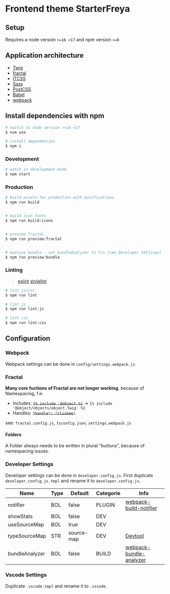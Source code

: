 # Frontend theme StarterFreya

## Setup

Requires a node version `>=16 <17` and npm version `>=8`

## Application architecture

* [Twig](https://twig.symfony.com/)
* [fractal](https://fractal.build/)
* [ITCSS](https://www.xfive.co/blog/itcss-scalable-maintainable-css-architecture/)
* [Sass](https://sass-lang.com/)
* [PostCSS](https://postcss.org/)
* [Babel](https://babeljs.io/)
* [webpack](https://webpack.js.org/)

## Install dependencies with npm

```sh
# switch to node version >=16 <17
$ nvm use

# install dependencies
$ npm i
```

### Development

```sh
# watch in development-mode
$ npm start
```

### Production

```sh
# build assets for production with minifications
$ npm run build


# build icon fonts
$ npm run build:icons


# preview fractal
$ npm run preview:fractal


# analyze bundle - set bundleAnalyzer to tru (see Developer Settings)
$ npm run preview:bundle
```

### Linting
> [eslint](https://eslint.org/)
> [stylelint](https://stylelint.io/)

```sh
# lint js/css
$ npm run lint

# lint js
$ npm run lint:js

# lint css
$ npm run lint:css
```

## Configuration

### Webpack
Webpack settings can be done in `config/settings.webpack.js`

### Fractal
**Many core fuctions of Fractal are not longer working**, because of Namespacing, f.e:
- Includes: ~~`{% include '@object %}`~~ -> `{% include '@object/objects/object.twig' %}`
- Handles: ~~`"handle": "clickme"`~~

see: `fractal.config.js`, `tsconfig.json`, `settings.webpack.js`

#### Folders
A Folder always needs to be written in plural "buttons", because of namespacing issues.

### Developer Settings
Developer settings can be done in `developer.config.js`. First duplicate `developer.config.js.tmpl` and rename it to `developer.config.js`.

| Name           | Type | Default    | Categorie | Info                                                                             |
| -------------- | ---- | ---------- | --------- | -------------------------------------------------------------------------------- |
| notifier       | BOL  | false      | PLUGIN    | [webpack-build-notifier](https://www.npmjs.com/package/webpack-build-notifier)   |
| showStats      | BOL  | false      | DEV       |                                                                                  |
| useSourceMap   | BOL  | true       | DEV       |                                                                                  |
| typeSourceMap  | STR  | source-map | DEV       | [Devtool](https://webpack.js.org/configuration/devtool/)                         |
| bundleAnalyzer | BOL  | false      | BUILD     | [webpack-bundle-analyzer](https://www.npmjs.com/package/webpack-bundle-analyzer) |


### Vscode Settings
Duplicate `.vscode.tmpl` and rename it to `.vscode`.
